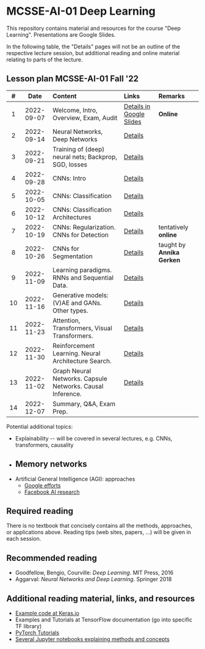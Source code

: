 # MCSSE-AI-01 Deep Learning

This repository contains material and resources for the course "Deep Learning". Presentations are Google Slides. 

In the following table, the "Details" pages will not be an outline of the respective lecture session, but additional reading and online material relating to parts of the lecture.

## Lesson plan MCSSE-AI-01 Fall '22

| # | Date | Content | Links | Remarks |
| :---: | :---: | :--- | :--- | :--- |
| 1 | 2022-09-07 | Welcome, Intro, Overview, Exam, Audit | [Details in Google Slides](https://docs.google.com/presentation/d/13x8WuYhWd5O--dNKJVFPcmrTewG3Hk8mqLX6bHUrqQc/edit?usp=sharing) | **Online** |
| 2 | 2022-09-14 | Neural Networks, Deep Networks | [Details](classes/Class2.md) | |
| 3 | 2022-09-21 | Training of (deep) neural nets; Backprop, SGD, losses | [Details](classes/Class3.md) | |
| 4 | 2022-09-28 | CNNs: Intro | [Details](classes/Class4.md) | |
| 5 | 2022-10-05 | CNNs: Classification | [Details](classes/Class5.md) | |
| 6 | 2022-10-12 | CNNs: Classification Architectures | [Details](classes/Class6.md) | |
| 7 | 2022-10-19 | CNNs: Regularization. CNNs for Detection | [Details](classes/Class7.md) | tentatively **online** |
| 8 | 2022-10-26 | CNNs for Segmentation | [Details](classes/Class8.md) | taught by **Annika Gerken** |
| 9 | 2022-11-09 | Learning paradigms. RNNs and Sequential Data. | [Details](classes/Class9.md) | |
| 10 | 2022-11-16 | Generative models: (V)AE and GANs. Other types. | [Details](classes/Class10.md) | |
| 11 | 2022-11-23 | Attention, Transformers, Visual Transformers. | [Details](classes/Class11.md) | |
| 12 | 2022-11-30 | Reinforcement Learning. Neural Architecture Search. | [Details](classes/Class12.md) | |
| 13 | 2022-11-02 | Graph Neural Networks. Capsule Networks. Causal Inference. | [Details](classes/Class13.md) | |
| 14 | 2022-12-07 | Summary, Q&A, Exam Prep. | | |

Potential additional topics:
- Explainability -- will be covered in several lectures, e.g. CNNs, transformers, causality
- Memory networks
  - 
- Artificial General Intelligence (AGI): approaches
  - [Google efforts](https://deepmind.com/blog/article/generally-capable-agents-emerge-from-open-ended-play)
  - [Facebook AI research]()

## Required reading

There is no textbook that concisely contains all the methods, approaches, or applications above. Reading tips (web sites, papers, ...) will be given in each session.

## Recommended reading

- Goodfellow, Bengio, Courville: *Deep Learning*. MIT Press, 2016
- Aggarval: *Neural Networks and Deep Learning*. Springer 2018

## Additional reading material, links, and resources
- [Example code at Keras.io](https://keras.io/examples/)
- Examples and Tutorials at TensorFlow documentation (go into specific TF library)
- [PyTorch Tutorials](https://pytorch.org/tutorials/)
- [Several Jupyter notebooks explaining methods and concepts](https://uvadlc-notebooks.readthedocs.io/en/latest/index.html)
